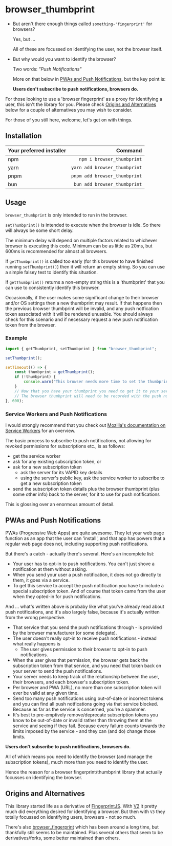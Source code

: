 # browser_thumbprint

* But aren't there enough things called `something-'fingerprint'` for browsers?

    Yes, but ...

    All of these are focussed on identifying the user, not the browser itself.

* But why would you want to identify the browser?

    Two words: *"Push Notifications"*
    
    More on that below in [PWAs and Push Notifications](#pwas-and-push-notifications), but the key point is:

    **Users don't subscribe to push notifications, browsers do.**

For those looking to use a 'browser fingerprint' as a proxy for identifying a user, this isn't the library for you. Please check [Origins and Alternatives](#origins-and-alternatives) below for a couple of alternatives you may wish to consider.

For those of you still here, welcome, let's get on with things.

## Installation
| Your preferred installer | Command |
| :------------------- | ----------: |
| npm             | `npm i browser_thumbprint` |
| yarn            | `yarn add browser_thumbprint` |
| pnpm            | `pnpm add browser_thumbprint` |
| bun             | `bun add browser_thumbprint` |

## Usage

`browser_thumbprint` is only intended to run in the browser.

`setThumbprint()` is intended to execute when the browser is idle. So there will always be some short delay.

The minimum delay will depend on multiple factors related to whichever browser is executing this code. Minimum can be as little as 20ms, but 600ms is recommended for almost all browsers.

If `getThumbprint()` is called too early (for this browser to have finished running `setThumbprint()`) then it will return an empty string. So you can use a simple falsey test to identify this situation.

If `getThumbprint()` returns a non-empty string this is a 'thumbprint' that you can use to consistently identify this browser.

Occasionally, if the user makes some significant change to their browser and/or OS settings then a new thumbprint may result. If that happens then the previous browser thumbprint will be invalid, and any push notfication token associated with it will be rendered unusable. You should always check for this scenario and if necessary request a new push notification token from the browser.

### Example
``` javascript
import { getThumbprint, setThumbprint } from "browser_thumbprint";

setThumbprint();

setTimeout(() => {
    const thumbprint = getThumbprint();
    if (!thumbprint) {
        console.warn("This browser needs more time to set the thumbprint");
    }
    // Now that you have your thumbprint you need to get it to your server somehow
    // The browser thumbprint will need to be recorded with the push notification subscription token returned by this browser on your server.
}, 600);
```

### Service Workers and Push Notifications

I would strongly recommend that you check out [Mozilla's documentation on Service Workers](https://developer.mozilla.org/en-US/docs/Web/API/Service_Worker_API/Using_Service_Workers) for an overview.

The basic process to subscribe to push notifications, not allowing for revoked permissions for subscriptions etc., is as follows:
* get the service worker
* ask for any existing subscription token, or
* ask for a new subscription token
  * ask the server for its VAPID key details
  * using the server's public key, ask the service worker to subscribe to get a new subscription token
* send the subscription token details plus the browser thumbprint (plus some other info) back to the server, for it to use for push notifications

This is glossing over an enormous amount of detail.

## PWAs and Push Notifications

PWAs (Progressive Web Apps) are quite awesome. They let your web page function as an app that the user can 'install', and that app has powers that a regular web page does not, including supporting push notifications.

But there's a catch - actually there's several. Here's an incomplete list:

* Your user has to opt-in to push notifications. You can't just shove a notification at them without asking.
* When you send your user a push notification, it does not go directly to them, it goes via a service.
* To get this service to accept the push notification you have to include a special subscription token. And of course that token came from the user when they opted-in for push notifications.

And ... what's written above is probaby like what you've already read about push notifications, and it's also largely false, because it's actually written from the wrong perspective.

* That service that you send the push notifications through - is provided by the browser manufacturer (or some delegate).
* The user doesn't really opt-in to receive push notifications - instead what really happens is
    * The user gives permission to their browser to opt-in to push notifications.
* When the user gives that permission, the browser gets back the subscription token from that service, and you need that token back on your server to send the push notifications.
* Your server needs to keep track of the relationship between the user, their browsers, and each browser's subscription token.
* Per browser and PWA (URL), no more than one subscription token will ever be valid at any given time.
* Send too many push notifications using out-of-date or incorrect tokens and you can find all push notfications going via that service blocked. Because as far as the service is concerned, you're a spammer.
* It's best to pre-emptively remove/deprecate subscription tokens you know to be out-of-date or invalid rather than throwing them at the service and seeing if they fail. Because every failure counts towards the limits imposed by the service - and they can (and do) change those limits. 

**Users don't subscribe to push notifications, browsers do.**

All of which means you need to identify the browser (and manage the subscription tokens), much more than you need to identify the user.

Hence the reason for a browser fingerprint/thumbprint library that actually focusses on identifying the browser.

## Origins and Alternatives

This library started life as a derivative of [FingerprintJS](https://github.com/fingerprintjs/fingerprintjs). With [V2](https://github.com/fingerprintjs/fingerprintjs/tree/v2) it pretty much did everything desired for identifying a browser. But then with `V3` they totally focussed on identifying users, browsers - not so much.

There's also [browser_fingerprint](https://github.com/actionhero/browser_fingerprint) which has been around a long time, but thankfully still seems to be maintained. Plus several others that seem to be derivatives/forks, some better maintained than others.

